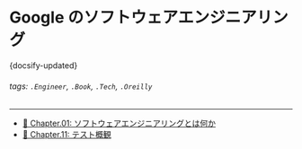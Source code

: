 # Google のソフトウェアエンジニアリング

{docsify-updated}

###### tags: `.Engineer`, `.Book`, `.Tech`, `.Oreilly`

---

- [:memo: Chapter.01: ソフトウェアエンジニアリングとは何か](/Books/Software_Engineering_at_Google/chapter_01_software_engineering.md)
- [:memo: Chapter.11: テスト概観](/Books/Software_Engineering_at_Google/chapter_11_testing_overview.md)
